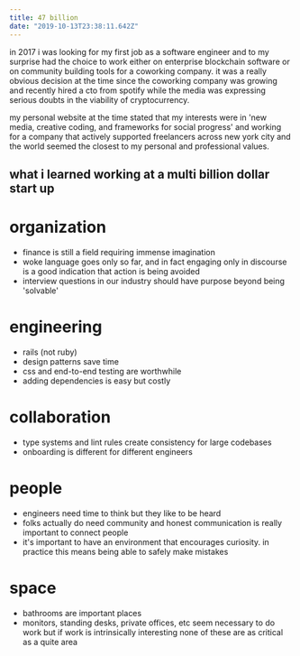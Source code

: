 ```yaml
---
title: 47 billion 
date: "2019-10-13T23:38:11.642Z"
---
```


in 2017 i was looking for my first job as a software engineer and to my surprise had the choice to work either on enterprise blockchain software or on community building tools for a coworking company. it was a really obvious decision at the time since the coworking company was growing and recently hired a cto from spotify while the media was expressing serious doubts in the viability of cryptocurrency.

my personal website at the time stated that my interests were in 'new media, creative coding, and frameworks for social progress' and working for a company that actively supported freelancers across new york city and the world seemed the closest to my personal and professional values. 

## what i learned working at a multi billion dollar start up

# organization

- finance is still a field requiring immense imagination
- woke language goes only so far, and in fact engaging only in discourse is a good indication that action is being avoided
- interview questions in our industry should have purpose beyond being 'solvable'

# engineering

- rails (not ruby)
- design patterns save time
- css and end-to-end testing are worthwhile
- adding dependencies is easy but costly

# collaboration

- type systems and lint rules create consistency for large codebases
- onboarding is different for different engineers

# people

- engineers need time to think but they like to be heard
- folks actually do need community and honest communication is really important to connect people
- it's important to have an environment that encourages curiosity. in practice this means being able to safely make mistakes


# space

- bathrooms are important places
- monitors, standing desks, private offices, etc seem necessary to do work but if work is intrinsically interesting none of these are as critical as a quite area  
